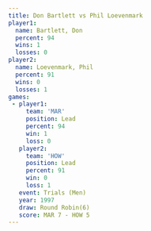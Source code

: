 ```yaml
---
title: Don Bartlett vs Phil Loevenmark
player1:                
  name: Bartlett, Don   
  percent: 94           
  wins: 1               
  losses: 0             
player2:                
  name: Loevenmark, Phil
  percent: 91           
  wins: 0               
  losses: 1             
games:
 - player1:        
     team: 'MAR'   
     position: Lead
     percent: 94   
     win: 1        
     loss: 0       
   player2:        
     team: 'HOW'   
     position: Lead
     percent: 91   
     win: 0        
     loss: 1       
   event: Trials (Men) 
   year: 1997          
   draw: Round Robin(6)
   score: MAR 7 - HOW 5
---
```

